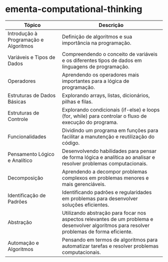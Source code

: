 # ementa-computational-thinking


| Tópico                                | Descrição                                                                                       |
|---------------------------------------|-------------------------------------------------------------------------------------------------|
| Introdução à Programação e Algoritmos| Definição de algoritmos e sua importância na programação.                                      |
| Variáveis e Tipos de Dados           | Compreendendo o conceito de variáveis e os diferentes tipos de dados em linguagens de programação. |
| Operadores                           | Aprendendo os operadores mais importantes para a lógica de programação.                        |
| Estruturas de Dados Básicas          | Explorando arrays, listas, dicionários, pilhas e filas.               |
| Estruturas de Controle               | Explorando condicionais (if-else) e loops (for, while) para controlar o fluxo de execução do programa. |
| Funcionalidades                      | Dividindo um programa em funções para facilitar a manutenção e reutilização do código.         |
| Pensamento Lógico e Analítico        | Desenvolvendo habilidades para pensar de forma lógica e analítica ao analisar e resolver problemas computacionais. |
| Decomposição                         | Aprendendo a decompor problemas complexos em problemas menores e mais gerenciáveis.            |
| Identificação de Padrões             | Identificando padrões e regularidades em problemas para desenvolver soluções eficientes.       |
| Abstração                            | Utilizando abstração para focar nos aspectos relevantes de um problema e desenvolver algoritmos para resolver problemas de forma eficiente. |
| Automação e Algoritmos               | Pensando em termos de algoritmos para automatizar tarefas e resolver problemas computacionais. |

